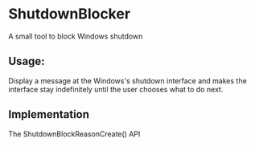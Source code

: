 # ShutdownBlocker
A small tool to block Windows shutdown

## Usage:
Display a message at the Windows's shutdown interface and makes the interface stay indefinitely until the user chooses what to do next.

## Implementation
The ShutdownBlockReasonCreate() API
